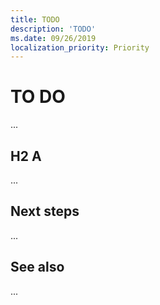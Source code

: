 ```yaml
---
title: TODO
description: 'TODO'
ms.date: 09/26/2019
localization_priority: Priority
---
```


# TO DO

...

## H2 A

...

## Next steps

...

## See also

...